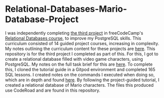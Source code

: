 # Relational-Databases-Mario-Database-Project

I was independently completing [the third project](https://www.freecodecamp.org/learn/relational-database/build-a-celestial-bodies-database-project/build-a-celestial-bodies-database) in freeCodeCamp's [Relational Databases course](https://www.freecodecamp.org/learn/relational-database/), to improve my PostgreSQL skills. This curriculum consisted of 14 guided project courses, increasing in complexity. My notes outlining the curriculum content for these projects are [here](https://github.com/franpanteli/Relational-Databases-Mario-Database-Project/blob/main/0%20relational-databases-course-overview.txt). This repository is for the third project I completed as part of this. For this, I got to create a relational database filled with video game characters, using PostgreSQL. My notes on the full task brief for this are [here](https://github.com/franpanteli/Relational-Databases-Mario-Database-Project/blob/main/1%20project-task-notes.txt). To complete this, I cloned the tutorial guide in a Gitpod environment and completed 165 SQL lessons. I created notes on the commands I executed when doing so, which are in depth and found [here](https://github.com/franpanteli/Relational-Databases-Mario-Database-Project/blob/main/2%20relational-databases-Mario-database-guided-course-notes.txt). By following the project-guided tutorial, I created a relational database of Mario characters. The files this produced use CodeRoad and are found in this repository. 
